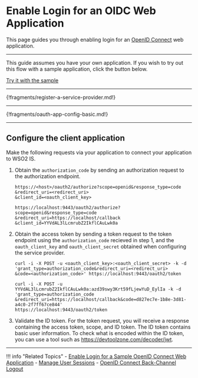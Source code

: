 # Enable Login for an OIDC Web Application

This page guides you through enabling login for an [OpenID Connect](../../../concepts/authentication/intro-oidc) web application. 

---

This guide assumes you have your own application. If you wish to try out this flow with a sample application, click the button below. 

<a class="samplebtn_a" href="../../../quick-starts/webapp-oidc-sample" rel="nofollow noopener">Try it with the sample</a>

----

{!fragments/register-a-service-provider.md!}

----

{!fragments/oauth-app-config-basic.md!}

----

## Configure the client application

Make the following requests via your application to connect your application to WSO2 IS. 

1. Obtain the `authorization_code` by sending an authorization request to the authorization endpoint.

    ```tab="Request Format"
    https://<host>/oauth2/authorize?scope=openid&response_type=code
    &redirect_uri=<redirect_uri>
    &client_id=<oauth_client_key>
    ```

    ```tab="Sample Request"
    https://localhost:9443/oauth2/authorize?scope=openid&response_type=code
    &redirect_uri=https://localhost/callback
    &client_id=YYVdAL3lLcmrubZ2IkflCAuLwk0a
    ```

2. Obtain the access token by sending a token request to the token endpoint using the `authorization_code` recieved in step 1, and the `oauth_client_key` and `oauth_client_secret` obtained when configuring the service provider.

    ```tab="Request Format"
    curl -i -X POST -u <oauth_client_key>:<oauth_client_secret> -k -d 
    'grant_type=authorization_code&redirect_uri=<redirect_uri>
    &code=<authorization_code>' https://localhost:9443/oauth2/token
    ```

    ```tab="Sample Request"
    curl -i -X POST -u YYVdAL3lLcmrubZ2IkflCAuLwk0a:azd39swy3Krt59fLjewYuD_EylIa -k -d 
    'grant_type=authorization_code
    &redirect_uri=https://localhost/callback&code=d827ec7e-1b8e-3d81-a4c0-2f7ff67ce844'
    https://localhost:9443/oauth2/token
    ```

3. Validate the ID token. For the token request, you will receive a response containing the access token, scope, and ID token. The ID token contains basic user information. To check what is encoded within the ID token, you can use a tool such as <https://devtoolzone.com/decoder/jwt>.

----

!!! info "Related Topics"
    - [Enable Login for a Sample OpenID Connect Web Application](../../../quick-starts/webapp-oidc-sample)
    - [Manage User Sessions](insertlink)
    - [OpenID Connect Back-Channel Logout](../login/oidc-backchannel-logout)